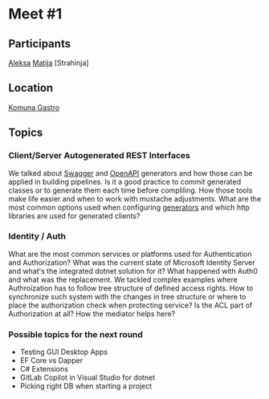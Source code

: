 # Meet #1

## Participants
[Aleksa](https://github.com/alexakocic)
[Matija](https://github.com/MatijaMitic)
[Strahinja]

## Location
[Komuna Gastro](http://www.komunagastrobar.rs/)

## Topics

### Client/Server Autogenerated REST Interfaces

We talked about [Swagger](https://swagger.io/) and [OpenAPI](https://swagger.io/resources/open-api/) generators and how those can be applied in building pipelines. Is it a good practice to commit generated classes or to generate them each time before compliling. How those tools make life easier and when to work with mustache adjustments. What are the most common options used when configuring [generators](https://openapi-generator.tech/docs/generators/csharp/) and which http libraries are used for generated clients?

### Identity / Auth

What are the most common services or platforms used for Authentication and Authorization? What was the current state of Microsoft Identity Server and what's the integrated dotnet solution for it? What happened with Auth0 and what was the replacement. We tackled complex examples where Authroization has to follow tree structure of defined access rights. How to synchronize such system with the changes in tree structure or where to place the authorization check when protecting service? Is the ACL part of Authorization at all? How the mediator helps here?

### Possible topics for the next round

* Testing GUI Desktop Apps
* EF Core vs Dapper
* C# Extensions
* GitLab Copilot in Visual Studio for dotnet
* Picking right DB when starting a project

